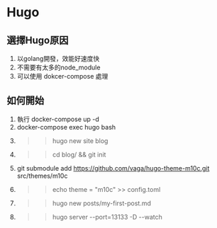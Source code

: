 # Hugo 

## 選擇Hugo原因
1. 以golang開發，效能好速度快
2. 不需要有太多的node_module
3. 可以使用 dokcer-compose 處理

## 如何開始
1. 執行 docker-compose up -d
2. docker-compose exec hugo bash
3. >> hugo new site blog
4. >> cd blog/ && git init
5. git submodule add https://github.com/vaga/hugo-theme-m10c.git src/themes/m10c
6. >> echo theme = \"m10c\" >> config.toml
7. >> hugo new posts/my-first-post.md
8. >> hugo server --port=13133 -D --watch
